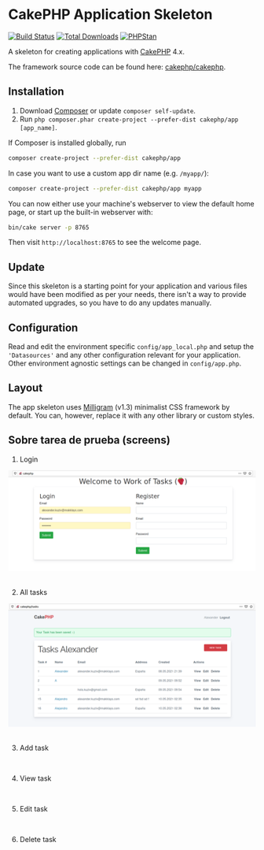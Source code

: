 # CakePHP Application Skeleton

[![Build Status](https://img.shields.io/github/workflow/status/cakephp/app/CakePHP%20App%20CI/master?style=flat-square)](https://github.com/cakephp/app/actions)
[![Total Downloads](https://img.shields.io/packagist/dt/cakephp/app.svg?style=flat-square)](https://packagist.org/packages/cakephp/app)
[![PHPStan](https://img.shields.io/badge/PHPStan-level%207-brightgreen.svg?style=flat-square)](https://github.com/phpstan/phpstan)

A skeleton for creating applications with [CakePHP](https://cakephp.org) 4.x.

The framework source code can be found here: [cakephp/cakephp](https://github.com/cakephp/cakephp).

## Installation

1. Download [Composer](https://getcomposer.org/doc/00-intro.md) or update `composer self-update`.
2. Run `php composer.phar create-project --prefer-dist cakephp/app [app_name]`.

If Composer is installed globally, run

```bash
composer create-project --prefer-dist cakephp/app
```

In case you want to use a custom app dir name (e.g. `/myapp/`):

```bash
composer create-project --prefer-dist cakephp/app myapp
```

You can now either use your machine's webserver to view the default home page, or start
up the built-in webserver with:

```bash
bin/cake server -p 8765
```

Then visit `http://localhost:8765` to see the welcome page.

## Update

Since this skeleton is a starting point for your application and various files
would have been modified as per your needs, there isn't a way to provide
automated upgrades, so you have to do any updates manually.

## Configuration

Read and edit the environment specific `config/app_local.php` and setup the
`'Datasources'` and any other configuration relevant for your application.
Other environment agnostic settings can be changed in `config/app.php`.

## Layout

The app skeleton uses [Milligram](https://milligram.io/) (v1.3) minimalist CSS
framework by default. You can, however, replace it with any other library or
custom styles.

## Sobre tarea de prueba (screens)

1. Login

![Laravel_Logo](https://github.com/makklays/cakephp/blob/main/webroot/img/cake_login.png)
<img scr="/img/cake_login.png" style="width:600px;" />

2. All tasks

![Laravel_Logo](https://github.com/makklays/cakephp/blob/main/webroot/img/cake_all.png)
<img scr="/webroot/img/cake_all.png" style="width:600px;" />

3. Add task

<img scr="https://github.com/makklays/cakephp/blob/main/webroot/img/cake_add.png" style="width:600px;" />

4. View task

<img scr="https://github.com/makklays/cakephp/blob/main/webroot/img/cake_view.png" style="width:600px;" />

5. Edit task

<img scr="https://github.com/makklays/cakephp/blob/main/webroot/img/cake_delete.png" style="width:600px;" />

6. Delete task

<img scr="login.png" style="width:600px;" />



